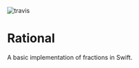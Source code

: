 ![travis](https://travis-ci.org/oisdk/Rational.svg)

# Rational

A basic implementation of fractions in Swift.
